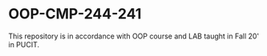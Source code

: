 # OOP-CMP-244-241
This repository is in accordance with OOP course and LAB taught in Fall 20' in PUCIT.
